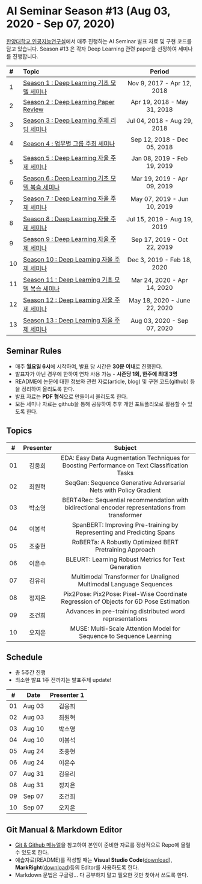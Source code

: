 # AI Seminar Season #13 (Aug 03, 2020 - Sep 07, 2020)
[한양대학교 인공지능연구실](http://ai.hanyang.ac.kr/)에서 매주 진행하는 AI Seminar 발표 자료 및 구현 코드를 담고 있습니다. Season #13 은 각자 Deep Learning 관련 paper을 선정하여 세미나를 진행합니다.


|#  | Topic                                  | Period |
|:--|:---------------------------------------|:---------------:|
|1  | [Season 1 : Deep Learning 기초 모델 세미나](https://github.com/roomylee/deep-learning-seminar/tree/master/season_01) | Nov 9, 2017 - Apr 12, 2018|
|2  | [Season 2 : Deep Learning Paper Review](https://github.com/roomylee/deep-learning-seminar/tree/master/season_02) | Apr 19, 2018 - May 31, 2018 |
|3  | [Season 3 : Deep Learning 주제 리딩 세미나](https://github.com/roomylee/deep-learning-seminar/tree/master/season_03) | Jul 04, 2018 - Aug 29, 2018 |
|4  | [Season 4 : 업무별 그룹 주최 세미나](https://github.com/roomylee/deep-learning-seminar/tree/master/season_04) |  Sep 12, 2018 - Dec 05, 2018 |
|5  | [Season 5 : Deep Learning 자율 주제 세미나](https://github.com/roomylee/deep-learning-seminar/tree/master/season_05) |  Jan 08, 2019 - Feb 19, 2019 |
|6  | [Season 6 : Deep Learning 기초 모델 복습 세미나](https://github.com/roomylee/deep-learning-seminar/tree/master/season_06) |  Mar 19, 2019 - Apr 09, 2019 |
|7  | [Season 7 : Deep Learning 자율 주제 세미나](https://github.com/roomylee/deep-learning-seminar/tree/master/season_07) |  May 07, 2019 - Jun 10, 2019 |
|8  | [Season 8 : Deep Learning 자율 주제 세미나](https://github.com/roomylee/deep-learning-seminar/tree/master/season_08) |  Jul 15, 2019 - Aug 19, 2019 |
|9  | [Season 9 : Deep Learning 자율 주제 세미나](https://github.com/roomylee/deep-learning-seminar/tree/master/season_09) |  Sep 17, 2019 - Oct 22, 2019 |
|10 | [Season 10 : Deep Learning 자율 주제 세미나](https://github.com/roomylee/deep-learning-seminar/tree/master/season_10) | Dec 3, 2019 - Feb 18, 2020 |
|11 | [Season 11 : Deep Learning 기초 모델 복습 세미나](https://github.com/roomylee/deep-learning-seminar/tree/master/season_11) | Mar 24, 2020 - Apr 14, 2020 |
|12 | [Season 12 : Deep Learning 자율 주제 세미나](https://github.com/roomylee/deep-learning-seminar/tree/master/season_12) | May 18, 2020 - June 22, 2020 |
|13 | [Season 13 : Deep Learning 자율 주제 세미나](https://github.com/HYU-AILAB/ai-seminar) | Aug 03, 2020 - Sep 07, 2020 |

## Seminar Rules
* 매주 **월요일 6시**에 시작하여, 발표 당 시간은 **30분 이내**로 진행한다.
* 발표자가 아닌 경우에 한하여 연차 사용 가능 - **시즌당 1회, 한주에 최대 3명**
* README에 논문에 대한 정보와 관련 자료(article, blog) 및 구현 코드(github) 등을 정리하여 올리도록 한다.
* 발표 자료는 **PDF 형식**으로 만들어서 올리도록 한다.
* 모든 세미나 자료는 github을 통해 공유하여 추후 개인 포트폴리오로 활용할 수 있도록 한다.

## Topics
| #  | Presenter | Subject |
|:--:|:---------:|:-------:|
| 01 |  김웅희  | EDA: Easy Data Augmentation Techniques for Boosting Performance on Text Classification Tasks |
| 02 |  최원혁  | SeqGan: Sequence Generative Adversarial Nets with Policy Gradient |
| 03 |  박소영  | BERT4Rec: Sequential recommendation with bidirectional encoder representations from transformer |
| 04 |  이봉석  | SpanBERT: Improving Pre-training by Representing and Predicting Spans |
| 05 |  조충현  | RoBERTa: A Robustly Optimized BERT Pretraining Approach |
| 06 |  이은수  | BLEURT: Learning Robust Metrics for Text Generation |
| 07 |  김유리  | Multimodal Transformer for Unaligned Multimodal Language Sequences |
| 08 |   정지은   | Pix2Pose: Pix2Pose: Pixel-Wise Coordinate Regression of Objects for 6D Pose Estimation |
| 09 | 조건희 | Advances in pre-training distributed word representations |
| 10 | 오지은 | MUSE: Multi-Scale Attention Model for Sequence to Sequence Learning |


## Schedule
* 총 5주간 진행
* 최소한 발표 1주 전까지는 발표주제 update!

| #  | Date         | Presenter 1 |
|:--:|:------------:|:-----------:|
| 01 | Aug 03 |   김웅희   |
|  02  | Aug 03 |   최원혁   |
|  03  | Aug 10 |   박소영   |
|  04  | Aug 10 |   이봉석   |
|  05  | Aug 24 |   조충현   |
|  06  | Aug 24 |   이은수   |
|  07  | Aug 31 | 김유리 |
| 08 | Aug 31 | 정지은 |
| 09 | Sep 07 | 조건희 |
| 10 | Sep 07 | 오지은 |

## Git Manual & Markdown Editor
* [Git & Github 메뉴얼](https://github.com/roomylee/deep-learning-seminar/blob/master/git%20%26%20github.pdf)을 참고하여 본인이 준비한 자료를 정상적으로 Repo에 올릴 수 있도록 한다.
* 예습자료(README)를 작성할 때는 **Visual Studio Code**([download](https://code.visualstudio.com/Download)), **MarkRight**([download](https://github.com/dvcrn/markright/releases/download/0.1.11/MarkRight_Windows64.exe))등의 Editor를 사용하도록 한다.
* Markdown 문법은 구글링... 다 공부하지 말고 필요한 것만 찾아서 쓰도록 한다.
